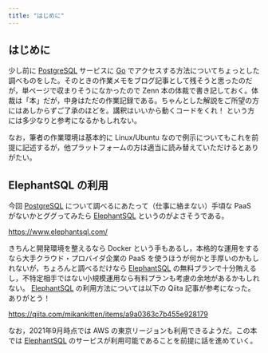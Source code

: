 ```yaml
---
title: "はじめに"
---
```


## はじめに

少し前に [PostgreSQL] サービスに [Go] でアクセスする方法についてちょっとした調べものをした。そのときの作業メモをブログ記事として残そうと思ったのだが，単ページで収まりそうになかったので Zenn 本の体裁で書き記しておく。体裁は「本」だが，中身はただの作業記録である。ちゃんとした解説をご所望の方にはあしからずご了承のほどを。講釈はいいから動くコードをくれ！ という方には多少なりと参考になるかもしれない。

なお，筆者の作業環境は基本的に Linux/Ubuntu なので例示についてもこれを前提に記述するが，他プラットフォームの方は適当に読み替えていただけるとありがたい。

## ElephantSQL の利用

今回 [PostgreSQL] について調べるにあたって（仕事に絡まない）手頃な PaaS がないかとググってみたら [ElephantSQL] というのがよさそうである。

https://www.elephantsql.com/

きちんと開発環境を整えるなら Docker という手もあるし，本格的な運用をするなら大手クラウド・プロバイダ企業の PaaS を使うほうが何かと手厚いのかもしれないが，ちょろんと調べるだけなら [ElephantSQL] の無料プランで十分賄えるし，不特定相手ではない小規模運用なら有料プランも考慮の余地があるかもしれない。 [ElephantSQL] の利用方法については以下の Qiita 記事が参考になった。ありがとう！

https://qiita.com/mikankitten/items/a9a0363c7b455e928179

なお，2021年9月時点では AWS の東京リージョンも利用できるようだ。この本では [ElephantSQL] のサービスが利用可能であることを前提に話を進めていく。

[Go]: https://go.dev/
[PostgreSQL]: https://www.postgresql.org/ "PostgreSQL: The world's most advanced open source database"
[ElephantSQL]: https://www.elephantsql.com/ "ElephantSQL - PostgreSQL as a Service"
